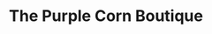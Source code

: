 ---
title: "The Purple Corn Boutique"
url: /dawsonville/the-purple-corn-boutique/
shop: Kleidung
---